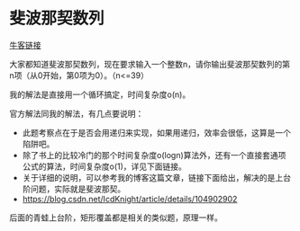 # 斐波那契数列

[牛客链接](https://www.nowcoder.com/practice/c6c7742f5ba7442aada113136ddea0c3?tpId=13&tqId=11160&tPage=1&rp=1&ru=%2Fta%2Fcoding-interviews&qru=%2Fta%2Fcoding-interviews%2Fquestion-ranking)

大家都知道斐波那契数列，现在要求输入一个整数n，请你输出斐波那契数列的第n项（从0开始，第0项为0）。（n<=39）



我的解法是直接用一个循环搞定，时间复杂度o(n)。



官方解法同我的解法，有几点要说明：

- 此题考察点在于是否会用递归来实现，如果用递归，效率会很低，这算是一个陷阱吧。
- 除了书上的比较冷门的那个时间复杂度o(logn)算法外，还有一个直接套通项公式的算法，时间复杂度o(1)，详见下面链接。
- 关于详细的说明，可以参考我的博客这篇文章，链接下面给出，解决的是上台阶问题，实际就是斐波那契。
- https://blog.csdn.net/IcdKnight/article/details/104902902



后面的青蛙上台阶，矩形覆盖都是相关的类似题，原理一样。